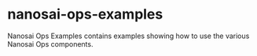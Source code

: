 # nanosai-ops-examples
Nanosai Ops Examples contains examples showing how to use the various Nanosai Ops components.

